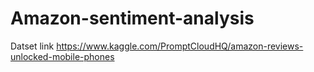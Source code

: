 # Amazon-sentiment-analysis

Datset link https://www.kaggle.com/PromptCloudHQ/amazon-reviews-unlocked-mobile-phones
